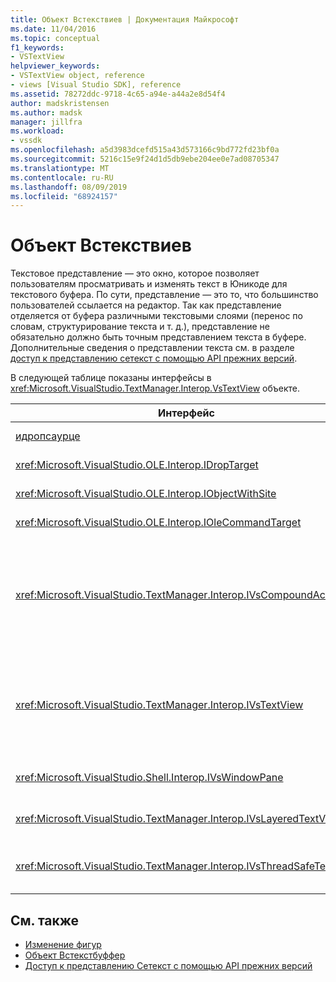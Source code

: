 ```yaml
---
title: Объект Встекствиев | Документация Майкрософт
ms.date: 11/04/2016
ms.topic: conceptual
f1_keywords:
- VSTextView
helpviewer_keywords:
- VSTextView object, reference
- views [Visual Studio SDK], reference
ms.assetid: 78272ddc-9718-4c65-a94e-a44a2e8d54f4
author: madskristensen
ms.author: madsk
manager: jillfra
ms.workload:
- vssdk
ms.openlocfilehash: a5d3983dcefd515a43d573166c9bd772fd23bf0a
ms.sourcegitcommit: 5216c15e9f24d1d5db9ebe204ee0e7ad08705347
ms.translationtype: MT
ms.contentlocale: ru-RU
ms.lasthandoff: 08/09/2019
ms.locfileid: "68924157"
---
```

# <a name="vstextview-object"></a>Объект Встекствиев
Текстовое представление — это окно, которое позволяет пользователям просматривать и изменять текст в Юникоде для текстового буфера. По сути, представление — это то, что большинство пользователей ссылается на редактор. Так как представление отделяется от буфера различными текстовыми слоями (перенос по словам, структурирование текста и т. д.), представление не обязательно должно быть точным представлением текста в буфере. Дополнительные сведения о представлении текста см. в разделе [доступ к представлению сетекст с помощью API прежних версий](../extensibility/accessing-thetext-view-by-using-the-legacy-api.md).

 В следующей таблице показаны интерфейсы в <xref:Microsoft.VisualStudio.TextManager.Interop.VsTextView> объекте.

|Интерфейс|Описание|
|---------------|-----------------|
|[идропсаурце](/windows/desktop/api/oleidl/nn-oleidl-idropsource)|Стандартный интерфейс OLE.|
|<xref:Microsoft.VisualStudio.OLE.Interop.IDropTarget>|Стандартный интерфейс OLE.|
|<xref:Microsoft.VisualStudio.OLE.Interop.IObjectWithSite>|Стандартный интерфейс OLE.|
|<xref:Microsoft.VisualStudio.OLE.Interop.IOleCommandTarget>|Стандартный интерфейс OLE.|
|<xref:Microsoft.VisualStudio.TextManager.Interop.IVsCompoundAction>|Позволяет создавать составные действия (то есть действия, сгруппированные в одну единицу отмены или возврата).|
|<xref:Microsoft.VisualStudio.TextManager.Interop.IVsTextView>|Предоставляет базовые методы для управления представлением и доступа к ним. `IVsTextView`не является потокобезопасным.|
|<xref:Microsoft.VisualStudio.Shell.Interop.IVsWindowPane>|Создает и управляет областью окна.|
|<xref:Microsoft.VisualStudio.TextManager.Interop.IVsLayeredTextView>|Взаимодействует с текстовыми слоями.|
|<xref:Microsoft.VisualStudio.TextManager.Interop.IVsThreadSafeTextView>|Выполняет операции с представлением из другого потока.|

## <a name="see-also"></a>См. также
- [Изменение фигур](https://www.microsoft.com/download/details.aspx?id=55984)
- [Объект Встекстбуффер](../extensibility/vstextbuffer-object.md)
- [Доступ к представлению Сетекст с помощью API прежних версий](../extensibility/accessing-thetext-view-by-using-the-legacy-api.md)